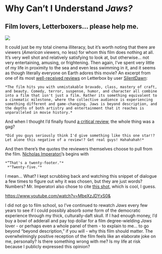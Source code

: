 # Why Can’t I Understand ***Jaws?***

## Film lovers, Letterboxers… please help me.
![](https://d2mxuefqeaa7sj.cloudfront.net/s_7C57D1AFCF9572431FB2EE21607FCA06055CCD4D7B2E6429A249765E27B042F7_1517291382646_jawsmayor.jpg)


It could just be my total cinema illiteracy, but it’s worth noting that there are viewers (*American* viewers, no less) for whom this film does nothing at all. It’s very well shot and relatively satisfying to look at, but otherwise… not very entertaining, amusing, or frightening. Then again, I’ve spent very little of my life in proximity to the sea and even less swimming in it, and it seems as though literally everyone on Earth adores this movie? An excerpt from one of its most [well-received reviews](https://letterboxd.com/silentdawn/film/jaws/) on Letterbox by user [SilentDawn](https://letterboxd.com/silentdawn/):

    
    *The film hits you with unmistakable bravado, class, mastery of craft, and beauty. Comedy, terror, suspense, humor, and character all combine into a film that isn't just a film. Rather its something equivalent to a cinematic milestone, where the collective audience is experiencing something different and game-changing. Jaws is beyond description, and the depths of both artistry and entertainment that it reaches is unparalleled in movie history.*

And when I thought I’d finally found [a critical review](https://letterboxd.com/arielrocks5/film/jaws/), the whole thing was a gag? 


    *Did you guys seriously think I'd give something like this one star!? Let alone this negative of a review!? Get real guys! Hahahahah!*
    

And then there’s the quotes the reviewers themselves choose to pull from the film. [Nicholas Imperatori](https://letterboxd.com/nimperatori/film/jaws/)’s begins with


    *“That's a twenty-footer."*
     *"Twenty-five."*

I mean… What? I kept scrubbing back and watching this snippet of dialogue a few times to figure out why it was chosen, but they are just words? Numbers? Mr. Imperatori also chose to cite [this shot](https://youtu.be/MbeXzJDYxS0), which is cool, I guess. 

https://www.youtube.com/watch?v=MbeXzJDYxS0&


I did not go to film school, so I’ve continued to rewatch *Jaws* every few years to see if I could possibly absorb *some* form of the democratic experience through my thick, culturally-daft skull. If I had enough money, I’d buy a bowl of adderall and pay top dollar for a film degree-wielding *Jaws* lover - or perhaps even a whole panel of them - to explain to me… to go beyond “beyond description,” if you will - why this film should matter. The overwhelmingly positive reception of the film feels like an elaborate joke on me, personally? Is there something wrong with me? Is my life at risk because I publicly expressed this opinion?



